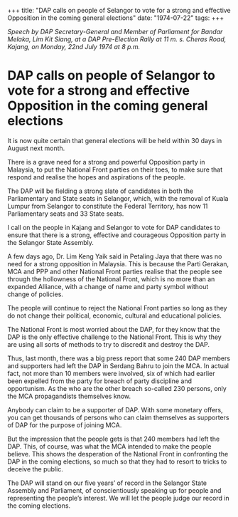 +++ 
title: "DAP calls on people of Selangor to vote for a strong and effective Opposition in the coming general elections"
date: "1974-07-22"
tags:
+++

_Speech by DAP Secretary-General and Member of Parliament for Bandar Melaka, Lim Kit Siang, at a DAP Pre-Election Rally at 11 m. s. Cheras Road, Kajang, on Monday, 22nd July 1974 at 8 p.m._

# DAP calls on people of Selangor to vote for a strong and effective Opposition in the coming general elections

It is now quite certain that general elections will be held within 30 days in August next month.</u>

There is a grave need for a strong and powerful Opposition party in Malaysia, to put the National Front parties on their toes, to make sure that respond and realise the hopes and aspirations of the people.

The DAP will be fielding a strong slate of candidates in both the Parliamentary and State seats in Selangor, which, with the removal of Kuala Lumpur from Selangor  to constitute the Federal Territory, has now 11 Parliamentary seats and 33 State seats.

I call on the people in Kajang and Selangor to vote for DAP candidates to ensure that there is a strong, effective and courageous Opposition party in the Selangor State Assembly.

A few days ago, Dr. Lim Keng Yaik said in Petaling Jaya that there was no need for a strong opposition in Malaysia. This is because the Parti Gerakan, MCA and PPP and other National Front parties realise that the people see through the hollowness of the National Front, which is no more than an expanded Alliance, with a change of name and party symbol without change of policies.

The people will continue to reject the National Front parties so long as they do not change their political, economic, cultural and educational policies.

The National Front is most worried about the DAP, for they know that the DAP is the only effective challenge to the National Front. This is why they are using all sorts of methods to try to discredit and destroy the DAP.

Thus, last month, there was a big press report that some 240 DAP members and supporters had left the DAP in Serdang Bahru to join the MCA. In actual fact, not more than 10 members were involved, six of which had earlier been expelled from the party for breach of party discipline and opportunism. As the who are the other breach so-called 230 persons, only the MCA propagandists themselves know.

Anybody can claim to be a supporter of DAP. With some monetary offers, you can get thousands of persons who can claim themselves as supporters of DAP for the purpose of joining MCA.

But the impression that the people gets is that 240 members had left the DAP. This, of course, was what the MCA intended to make the people believe. This shows the desperation of the National Front in confronting the DAP in the coming elections, so much so that they had to resort to tricks to deceive the public.

The DAP will stand on our five years’ of record in the Selangor State Assembly and Parliament, of conscientiously speaking up for people and representing the people’s interest. We will let the people judge our record in the coming elections.  
 
